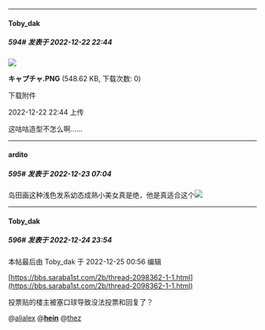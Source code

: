 

*****

####  Toby_dak  
##### 594#       发表于 2022-12-22 22:44

<img src="https://img.saraba1st.com/forum/202212/22/234435fg0c0hcoud7l074d.png" referrerpolicy="no-referrer">

<strong>キャプチャ.PNG</strong> (548.62 KB, 下载次数: 0)

下载附件

2022-12-22 22:44 上传

这咕咕造型不怎么啊……



*****

####  ardito  
##### 595#       发表于 2022-12-23 07:04

岛田画这种浅色发系幼态成熟小美女真是绝，他是真适合这个<img src="https://static.saraba1st.com/image/smiley/face2017/067.png" referrerpolicy="no-referrer">



*****

####  Toby_dak  
##### 596#       发表于 2022-12-24 23:54

 本帖最后由 Toby_dak 于 2022-12-25 00:56 编辑 

[https://bbs.saraba1st.com/2b/thread-2098362-1-1.html](https://bbs.saraba1st.com/2b/thread-2098362-1-1.html)

投票贴的楼主被塞口球导致没法投票和回复了？

@[alialex](https://bbs.saraba1st.com/2b/space-uid-243155.html) @<strong>[hein](https://bbs.saraba1st.com/2b/space-uid-3701.html)</strong> @[thez](https://bbs.saraba1st.com/2b/space-username-thez.html)

